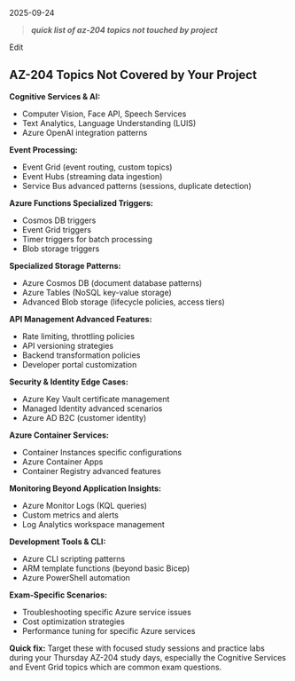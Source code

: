2025-09-24

> ***quick list of az-204 topics not touched by project***

Edit

## AZ-204 Topics Not Covered by Your Project

**Cognitive Services & AI:**

- Computer Vision, Face API, Speech Services
- Text Analytics, Language Understanding (LUIS)
- Azure OpenAI integration patterns

**Event Processing:**

- Event Grid (event routing, custom topics)
- Event Hubs (streaming data ingestion)
- Service Bus advanced patterns (sessions, duplicate detection)

**Azure Functions Specialized Triggers:**

- Cosmos DB triggers
- Event Grid triggers
- Timer triggers for batch processing
- Blob storage triggers

**Specialized Storage Patterns:**

- Azure Cosmos DB (document database patterns)
- Azure Tables (NoSQL key-value storage)
- Advanced Blob storage (lifecycle policies, access tiers)

**API Management Advanced Features:**

- Rate limiting, throttling policies
- API versioning strategies
- Backend transformation policies
- Developer portal customization

**Security & Identity Edge Cases:**

- Azure Key Vault certificate management
- Managed Identity advanced scenarios
- Azure AD B2C (customer identity)

**Azure Container Services:**

- Container Instances specific configurations
- Azure Container Apps
- Container Registry advanced features

**Monitoring Beyond Application Insights:**

- Azure Monitor Logs (KQL queries)
- Custom metrics and alerts
- Log Analytics workspace management

**Development Tools & CLI:**

- Azure CLI scripting patterns
- ARM template functions (beyond basic Bicep)
- Azure PowerShell automation

**Exam-Specific Scenarios:**

- Troubleshooting specific Azure service issues
- Cost optimization strategies
- Performance tuning for specific Azure services

**Quick fix:** Target these with focused study sessions and practice labs during your Thursday AZ-204 study days, especially the Cognitive Services and Event Grid topics which are common exam questions.
